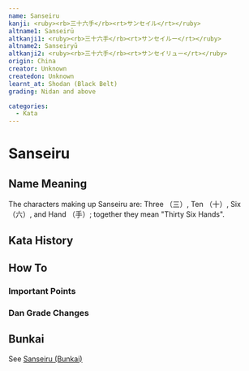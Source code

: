 ```yaml
---
name: Sanseiru
kanji: <ruby><rb>三十六手</rb><rt>サンセイル</rt></ruby>
altname1: Sanseirū
altkanji1: <ruby><rb>三十六手</rb><rt>サンセイルー</rt></ruby>
altname2: Sanseiryū
altkanji2: <ruby><rb>三十六手</rb><rt>サンセイリュー</rt></ruby>
origin: China
creator: Unknown
createdon: Unknown
learnt_at: Shodan (Black Belt)
grading: Nidan and above

categories:
  - Kata
---
```


# Sanseiru

## Name Meaning

The characters making up Sanseiru are: Three （三）, Ten （十）, Six （六）, and Hand （手）; together they mean "Thirty Six Hands".

## Kata History

## How To

<Wiki-Video url="https://youtu.be/tCrXO9MQJyk" />

### Important Points

### Dan Grade Changes

## Bunkai

See [Sanseiru (Bunkai)](/bunkai/sanseiru)
